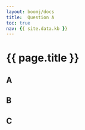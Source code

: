 ```yaml
---
layout: boomj/docs
title:  Question A
toc: true
nav: {{ site.data.kb }}
---
```


# {{ page.title }}

## A

## B

## C